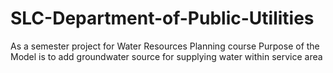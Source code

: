 # SLC-Department-of-Public-Utilities
As a semester project for Water Resources Planning course
Purpose of the Model is to add groundwater source for supplying water within service area 
